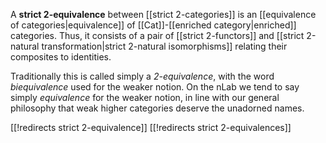 A **strict 2-equivalence** between [[strict 2-categories]] is an [[equivalence of categories|equivalence]] of [[Cat]]-[[enriched category|enriched]] categories.  Thus, it consists of a pair of [[strict 2-functors]] and [[strict 2-natural transformation|strict 2-natural isomorphisms]] relating their composites to identities.

Traditionally this is called simply a *2-equivalence*, with the word *biequivalence* used for the weaker notion.  On the nLab we tend to say simply *equivalence* for the weaker notion, in line with our general philosophy that weak higher categories deserve the unadorned names.

[[!redirects strict 2-equivalence]]
[[!redirects strict 2-equivalences]]

